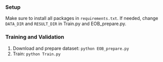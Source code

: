 
### Setup
Make sure to install all packages in ``requirements.txt``. If needed, change ``DATA_DIR`` and ``RESULT_DIR`` in Train.py and EOB_prepare.py.
### Training and Validation
1. Download and prepare dataset: ``python EOB_prepare.py``
1. Train: ``python Train.py``
